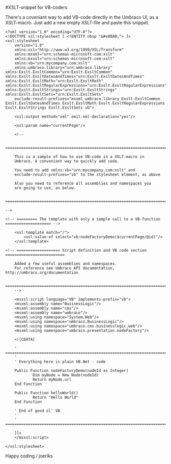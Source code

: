 #XSLT-snippet for VB-coders

There's a coveniant way to add VB-code directly in the Umbraco UI, as a XSLT-macro. Just add a new empty XSLT-file and paste this snippet.

	<?xml version="1.0" encoding="UTF-8"?>
	<!DOCTYPE xsl:stylesheet [ <!ENTITY nbsp "&#x00A0;"> ]>
	<xsl:stylesheet 
		version="1.0" 
		xmlns:xsl="http://www.w3.org/1999/XSL/Transform" 
		xmlns:msxml="urn:schemas-microsoft-com:xslt"
		xmlns:msxsl="urn:schemas-microsoft-com:xslt"
		xmlns:vb="urn:mycompany.com:xslt"
		xmlns:umbraco.library="urn:umbraco.library" xmlns:Exslt.ExsltCommon="urn:Exslt.ExsltCommon" xmlns:Exslt.ExsltDatesAndTimes="urn:Exslt.ExsltDatesAndTimes" xmlns:Exslt.ExsltMath="urn:Exslt.ExsltMath" xmlns:Exslt.ExsltRegularExpressions="urn:Exslt.ExsltRegularExpressions" xmlns:Exslt.ExsltStrings="urn:Exslt.ExsltStrings" xmlns:Exslt.ExsltSets="urn:Exslt.ExsltSets" 
		exclude-result-prefixes="msxml umbraco.library Exslt.ExsltCommon Exslt.ExsltDatesAndTimes Exslt.ExsltMath Exslt.ExsltRegularExpressions Exslt.ExsltStrings Exslt.ExsltSets vb">

		<xsl:output method="xml" omit-xml-declaration="yes"/>

		<xsl:param name="currentPage"/>

		<!--

     ====================================================================================

        This is a sample of how to use VB-code in a XSLT-macro in
        Umbraco. A conveniant way to quickly add code.
 
        You need to add xmlns:vb="urn:mycompany.com:xslt" and 
        exclude-result-prefixes="vb" to the stylesheet element, as above

        Also you need to reference all assemblies and namespaces you
        are going to use, as below.
 
     ====================================================================================

	-->

	<!-- ========= The template with only a sample call to a VB-function ==================== -->

		<xsl:template match="/">
			<xsl:value-of select="vb:nodeFactoryDemo($currentPage/@id)"/>
		</xsl:template>

	<!-- =================== Script definition and VB code section ==========================

        Added a few useful assemblies and namespaces. 
        For reference see Umbraco API documentation, http://umbraco.org/documentation

     ====================================================================================
		-->

        <msxsl:script language="VB" implements-prefix="vb">
        <msxml:assembly name="BusinessLogic"/>
        <msxml:assembly name="cms"/>
        <msxml:assembly name="umbraco"/>
        <msxml:using namespace="System.Web"/>
        <msxml:using namespace="umbraco.BusinessLogic"/>
        <msxml:using namespace="umbraco.cms.businesslogic.web"/>
        <msxml:using namespace="umbraco.presentation.nodeFactory"/>

        <![CDATA[

        ' =============================================================================
        '
        ' Everything here is plain VB.Net - code

        Public Function nodeFactoryDemo(nodeId as Integer)
                Dim myNode = New Node(nodeId)
                Return myNode.url
        End Function

        Public Function helloWorld()
                Return "Hello World"
        End Function

        ' End of good ol' VB
        '
        ' =============================================================================

        ]]>
        </msxsl:script>

	</xsl:stylesheet>
	
Happy coding / joeriks